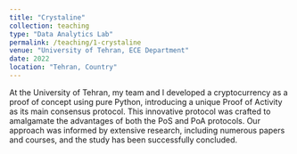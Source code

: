 ```yaml
---
title: "Crystaline"
collection: teaching
type: "Data Analytics Lab"
permalink: /teaching/1-crystaline
venue: "University of Tehran, ECE Department"
date: 2022
location: "Tehran, Country"
---
```


At the University of Tehran, my team and I developed a cryptocurrency as a proof of concept using pure Python, introducing a unique Proof of Activity as its main consensus protocol. This innovative protocol was crafted to amalgamate the advantages of both the PoS and PoA protocols. Our approach was informed by extensive research, including numerous papers and courses, and the study has been successfully concluded.
